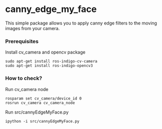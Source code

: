 # canny_edge_my_face

This simple package allows you to apply canny edge filters to the moving images from your camera.

### Prerequisites

Install cv_camera and opencv package 
```
sudo apt-get install ros-indigo-cv-camera
sudo apt-get install ros-indigo-opencv3
```
### How to check?
Run cv_camera node
```
rosparam set cv_camera/device_id 0
rosrun cv_camera cv_camera_node
```
Run src/cannyEdgeMyFace.py 
```
ipython -i src/cannyEdgeMyFace.py 
```







